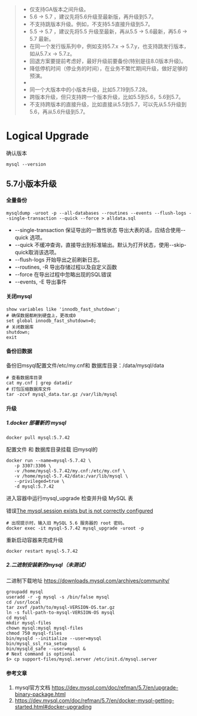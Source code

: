 > -  仅支持GA版本之间升级。
> -  5.6 → 5.7 ，建议先将5.6升级至最新版，再升级到5.7。
> -  不支持跳版本升级。例如，不支持5.5直接升级到5.7。
> -  5.5 → 5.7 ，建议先将5.5 升级至最新，再从5.5 → 5.6最新，再5.6 → 5.7 最新。
> -  在同一个发行版系列中，例如支持5.7.x → 5.7.y，也支持跳发行版本，如从5.7.x → 5.7.z。
> -  回退方案要提前考虑好，最好升级前要备份(特别是往8.0版本升级)。
> -  降低停机时间（停业务的时间），在业务不繁忙期间升级，做好足够的预演。
> -  
> -  同一个大版本中的小版本升级，比如5.7.19到5.7.28。
> -  跨版本升级，但只支持跨一个版本升级，比如5.5到5.6，5.6到5.7。
> -  不支持跨版本的直接升级，比如直接从5.5到5.7，可以先从5.5升级到5.6，再从5.6升级到5.7。

# Logical Upgrade

确认版本

```shell
mysql --version
```



## 5.7小版本升级

#### 全量备份

```mysql
mysqldump -uroot -p --all-databases --routines --events --flush-logs --single-transaction --quick --force > alldata.sql
```

- --single-transaction 保证导出的一致性状态 导出大表的话，应结合使用--quick 选项。
- --quick  不缓冲查询，直接导出到标准输出。默认为打开状态，使用--skip-quick取消该选项。
- --flush-logs 开始导出之前刷新日志。
- --routines, -R 导出存储过程以及自定义函数
- --force 在导出过程中忽略出现的SQL错误
- --events, -E 导出事件

#### 关闭mysql

```mysql
show variables like 'innodb_fast_shutdown';
# 确保数据都刷到硬盘上，更改成0
set global innodb_fast_shutdown=0;
# 关闭数据库
shutdown;
exit
```

#### 备份旧数据

备份旧msyql配置文件/etc/my.cnf和 数据库目录：/data/mysql/data

```shell
# 查看数据库目录
cat my.cnf | grep datadir
# 打包压缩数据库文件
tar -zcvf mysql_data.tar.gz /var/lib/mysql
```

#### 升级

##### 1.docker 部署新的 mysql

```shell
docker pull mysql:5.7.42
```

配置文件 和 数据库目录挂载 旧mysql的

```shell
docker run --name=mysql-5.7.42 \
   -p 3307:3306 \
   -v /home/mysql-5.7.42/my.cnf:/etc/my.cnf \
   -v /home/mysql-5.7.42/data:/var/lib/mysql \
   --privileged=true \
   -d mysql:5.7.42
```

进入容器中运行mysql_upgrade 检查并升级 MySQL 表

错误[The mysql.session exists but is not correctly configured](https://blog.csdn.net/lwei_998/article/details/80119023)

```shell
# 出现提示时，输入旧 MySQL 5.6 服务器的 root 密码。
docker exec -it mysql-5.7.42 mysql_upgrade -uroot -p
```

重新启动容器来完成升级

```
docker restart mysql-5.7.42
```

##### 2.二进制安装新的mysql（未测试）

二进制下载地址 https://downloads.mysql.com/archives/community/

```
groupadd mysql
useradd -r -g mysql -s /bin/false mysql
cd /usr/local
tar zxvf /path/to/mysql-VERSION-OS.tar.gz
ln -s full-path-to-mysql-VERSION-OS mysql
cd mysql
mkdir mysql-files
chown mysql:mysql mysql-files
chmod 750 mysql-files
bin/mysqld --initialize --user=mysql
bin/mysql_ssl_rsa_setup
bin/mysqld_safe --user=mysql &
# Next command is optional
$> cp support-files/mysql.server /etc/init.d/mysql.server
```



#### 参考文章

1. mysql官方文档 https://dev.mysql.com/doc/refman/5.7/en/upgrade-binary-package.html
2. https://dev.mysql.com/doc/refman/5.7/en/docker-mysql-getting-started.html#docker-upgrading

